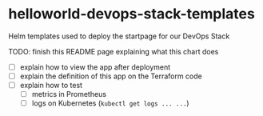 # helloworld-devops-stack-templates
Helm templates used to deploy the startpage for our DevOps Stack

TODO: finish this README page explaining what this chart does
- [ ] explain how to view the app after deployment
- [ ] explain the definition of this app on the Terraform code
- [ ] explain how to test
  - [ ] metrics in Prometheus
  - [ ] logs on Kubernetes (`kubectl get logs ... ...`)
